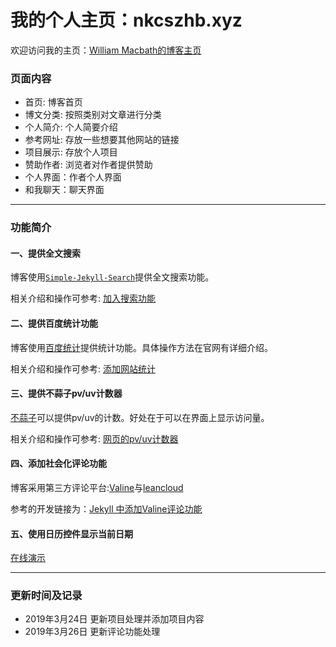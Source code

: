 # 我的个人主页：nkcszhb.xyz
欢迎访问我的主页：[William Macbath的博客主页](http://nkcszhb.xyz)

### 页面内容

+ 首页: 博客首页
+ 博文分类: 按照类别对文章进行分类
+ 个人简介: 个人简要介绍
+ 参考网址: 存放一些想要其他网站的链接
+ 项目展示: 存放个人项目
+ 赞助作者: 浏览者对作者提供赞助
+ 个人界面：作者个人界面
+ 和我聊天：聊天界面

---

### 功能简介

#### 一、提供全文搜索

博客使用[`Simple-Jekyll-Search`](https://github.com/christian-fei/Simple-Jekyll-Search)提供全文搜索功能。

相关介绍和操作可参考: [加入搜索功能](http://xiaokedada.com/2017/05/09/Jekyll-second/#加入搜索功能)

#### 二、提供百度统计功能

博客使用[百度统计](https://tongji.baidu.com/web/welcome/login)提供统计功能。具体操作方法在官网有详细介绍。

相关介绍和操作可参考: [添加网站统计](http://xiaokedada.com/2017/05/09/Jekyll-second/#添加网站统计)

#### 三、提供不蒜子pv/uv计数器

[不蒜子](http://busuanzi.ibruce.info/)可以提供pv/uv的计数。好处在于可以在界面上显示访问量。

相关介绍和操作可参考: [网页的pv/uv计数器](http://xiaokedada.com/2017/05/09/Jekyll-second/#网页的pvuv计数器)

#### 四、添加社会化评论功能

博客采用第三方评论平台:[Valine](https://valine.js.org/)与[leancloud](https://leancloud.cn/)

参考的开发链接为：[Jekyll 中添加Valine评论功能](https://www.codepeople.cn/2019/01/03/Jkeyll-Valine/)

#### 五、使用日历控件显示当前日期

[在线演示](http://xiaokedada.com/effects/demo/demo-calender/index.html)

---
### 更新时间及记录

+ 2019年3月24日 更新项目处理并添加项目内容
+ 2019年3月26日 更新评论功能处理